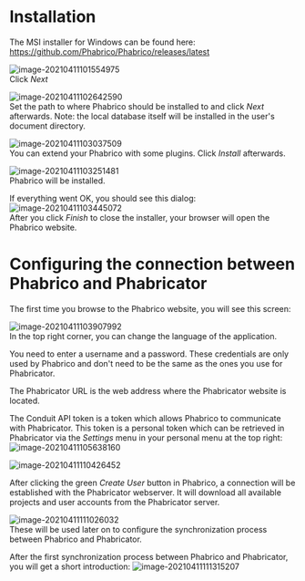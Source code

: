 # Installation

The MSI installer for Windows can be found here: <https://github.com/Phabrico/Phabrico/releases/latest>

![image-20210411101554975](msi-installer-01.png) <br />
Click *Next*



![image-20210411102642590](msi-installer-02.png) <br /> 
Set the path to where Phabrico should be installed to and click *Next* afterwards.
 Note: the local database itself will be installed in the user's document directory.



![image-20210411103037509](msi-installer-03.png) <br /> 
You can extend your Phabrico with some plugins.
 Click *Install* afterwards.



![image-20210411103251481](msi-installer-04.png) <br /> 
Phabrico will be installed.



If everything went OK, you should see this dialog: <br />
![image-20210411103445072](msi-installer-05.png) <br /> 
After you click *Finish* to close the installer, your browser will open the Phabrico website.



# Configuring the connection between Phabrico and Phabricator

 The first time you browse to the Phabrico website, you will see this screen:

![image-20210411103907992](configuration-01.png) <br /> 
In the top right corner, you can change the language of the application.

You need to enter a username and a password.
These credentials are only used by Phabrico and don't need to be the same as the ones you use for Phabricator.

The Phabricator URL is the web address where the Phabricator website is located.

The Conduit API token is a token which allows Phabrico to communicate with Phabricator.
This token is a personal token which can be retrieved in Phabricator via the *Settings* menu in your personal menu at the top right: ![image-20210411105638160](configuration-02.png) <br />

![image-20210411110426452](configuration-03.png) <br />

After clicking the green *Create User* button in Phabrico, a connection will be established with the Phabricator webserver.
It will download all available projects and user accounts from the Phabricator server.

![image-20210411111026032](configuration-04.png) <br />
These will be used later on to configure the synchronization process between Phabrico and Phabricator.

After the first synchronization process between Phabrico and Phabricator, you will get a short introduction:
![image-20210411111315207](configuration-05.png) <br />
